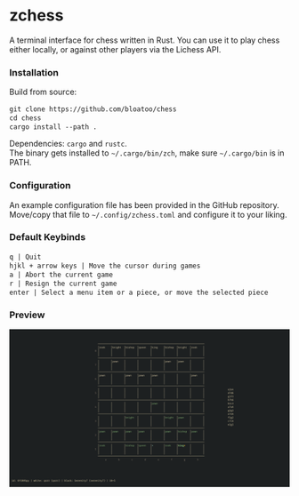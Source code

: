 # zchess

A terminal interface for chess written in Rust. You can use it to play chess either locally, or against other players via the Lichess API.

### Installation
Build from source:
```
git clone https://github.com/bloatoo/chess
cd chess
cargo install --path .
```

Dependencies: `cargo` and `rustc`. <br />
The binary gets installed to `~/.cargo/bin/zch`, make sure `~/.cargo/bin` is in PATH.

### Configuration
An example configuration file has been provided in the GitHub repository. Move/copy that file to `~/.config/zchess.toml` and configure it to your liking.

### Default Keybinds

```
q | Quit
hjkl + arrow keys | Move the cursor during games
a | Abort the current game
r | Resign the current game
enter | Select a menu item or a piece, or move the selected piece
```
### Preview

![Preview](media/preview.png?raw=true "Preview")
